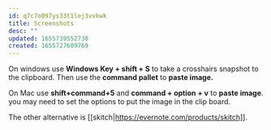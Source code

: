 ```yaml
---
id: q7c7o097ys33t1lej3vvkwk
title: Screenshots
desc: ""
updated: 1655739552738
created: 1655727609769
---
```


On windows use **Windows Key + shift + S** to take a crosshairs snapshot to the clipboard. Then use the **command pallet** to **paste image.**

On Mac use **shift+command+5** and **command + option + v** to **paste image**. you may need to set the options to put the image in the clip board.

The other alternative is [[skitch|https://evernote.com/products/skitch]].
